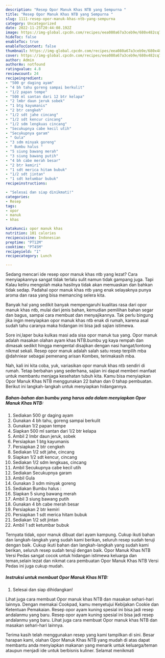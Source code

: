 ```yaml
---
description: "Resep Opor Manuk Khas NTB yang Sempurna "
title: "Resep Opor Manuk Khas NTB yang Sempurna "
slug: 1111-resep-opor-manuk-khas-ntb-yang-sempurna
category: Uncategorized
date: 2022-11-25T20:44:08.192Z
image: https://img-global.cpcdn.com/recipes/eea080a67a3ceb9e/680x482cq70/opor-manuk-khas-ntb-foto-resep-utama.jpg
hideToc: false
enableToc: true
enableTocContent: false
thumbnail: https://img-global.cpcdn.com/recipes/eea080a67a3ceb9e/680x482cq70/opor-manuk-khas-ntb-foto-resep-utama.jpg
cover: https://img-global.cpcdn.com/recipes/eea080a67a3ceb9e/680x482cq70/opor-manuk-khas-ntb-foto-resep-utama.jpg
author: Admin
authorAv: notfound
ratingvalue: 4.8
reviewcount: 24
recipeingredient:
- "500 gr daging ayam"
- "4 bh tahu goreng sampai berkulit"
- "1/2 papan tempe"
- "500 ml santan dari 12 btr kelapa"
- "2 lmbr daun jeruk sobek"
- "1 btg kayumanis"
- "2 btr cengkeh"
- "1/2 sdt jahe cincang"
- "1/2 sdt kencur cincang"
- "1/2 sdm lengkuas cincang"
- "Secukupnya cabe kecil utih"
- "Secukupnya garam"
- " Gula"
- "3 sdm minyak goreng"
- " Bumbu halus "
- "5 siung bawang merah"
- "3 siung bawang putih"
- "4 bh cabe merah besar"
- "2 btr kemiri"
- "1 sdt merica hitam bubuk"
- "1/2 sdt jintan"
- "1 sdt ketumbar bubuk"
recipeinstructions:

- "Selesai dan siap dinikmati!"
categories:
- Resep
tags:
- opor
- manuk
- khas

katakunci: opor manuk khas 
nutrition: 101 calories
recipecuisine: Indonesian
preptime: "PT12M"
cooktime: "PT45M"
recipeyield: "1"
recipecategory: Lunch

---
```



Sedang mencari ide resep opor manuk khas ntb yang lezat? Cara menyiapkannya sangat tidak terlalu sulit namun tidak gampang juga. Tapi Kalau keliru mengolah maka hasilnya tidak akan memuaskan dan bahkan tidak sedap. Padahal opor manuk khas ntb yang enak selayaknya punya aroma dan rasa yang bisa memancing selera kita.


Banyak hal yang sedikit banyak mempengaruhi kualitas rasa dari opor manuk khas ntb, mulai dari jenis bahan, kemudian pemilihan bahan segar dan bagus, sampai cara membuat dan menyajikannya. Tak perlu bingung jika ingin menyiapkan opor manuk khas ntb enak di rumah, karena asal sudah tahu caranya maka hidangan ini bisa jadi sajian istimewa.

Sore ini,laper buka kulkas masi ada sisa opor manuk tua yang. Opor manuk adalah masakan olahan ayam khas NTB.bumbu yg kaya rempah dan dimasak sedikit hingga mengental disajikan dengan nasi hangat/lontong nikmat sekali. Resep opor manuk adalah salah satu resep terpilih mba @dahniear sebagai pemenang arisan Kombes, terimakasih mba.


Nah, kali ini kita coba, yuk, variasikan opor manuk khas ntb sendiri di rumah. Tetap berbahan yang sederhana, sajian ini dapat memberi manfaat untuk membantu menjaga kesehatan tubuh kita. Kamu bisa menyiapkan Opor Manuk Khas NTB menggunakan 22 bahan dan 0 tahap pembuatan. Berikut ini langkah-langkah untuk menyiapkan hidangannya.

<!--inarticleads1-->

##### Bahan-bahan dan bumbu yang harus ada dalam menyiapkan Opor Manuk Khas NTB:

1. Sediakan 500 gr daging ayam
1. Gunakan 4 bh tahu, goreng sampai berkulit
1. Gunakan 1/2 papan tempe
1. Siapkan 500 ml santan dari 1/2 btr kelapa
1. Ambil 2 lmbr daun jeruk, sobek
1. Persiapkan 1 btg kayumanis
1. Persiapkan 2 btr cengkeh
1. Sediakan 1/2 sdt jahe, cincang
1. Siapkan 1/2 sdt kencur, cincang
1. Sediakan 1/2 sdm lengkuas, cincang
1. Ambil Secukupnya cabe kecil utih
1. Sediakan Secukupnya garam
1. Ambil  Gula
1. Gunakan 3 sdm minyak goreng
1. Sediakan  Bumbu halus :
1. Siapkan 5 siung bawang merah
1. Ambil 3 siung bawang putih
1. Gunakan 4 bh cabe merah besar
1. Persiapkan 2 btr kemiri
1. Persiapkan 1 sdt merica hitam bubuk
1. Sediakan 1/2 sdt jintan
1. Ambil 1 sdt ketumbar bubuk


Ternyata tidak, opor manuk dibuat dari ayam kampung. Cukup ikuti bahan dan langkah-langkah yang sudah kami berikan, seluruh resep sudah teruji dengan baik. Cukup ikuti bahan dan langkah-langkah yang sudah kami berikan, seluruh resep sudah teruji dengan baik. Opor Manuk Khas NTB Versi Pedas sangat cocok untuk hidangan istimewa keluarga dan teman,selain lezat dan nikmat cara pembuatan Opor Manuk Khas NTB Versi Pedas ini juga cukup mudah. 

<!--inarticleads2-->

##### Instruksi untuk membuat Opor Manuk Khas NTB:


1. Selesai dan siap dihidangkan!

Lihat juga cara membuat Opor manuk khas NTB dan masakan sehari-hari lainnya. Dengan memakai Cookpad, kamu menyetujui Kebijakan Cookie dan Ketentuan Pemakaian. Resep opor ayam kuning spesial ini bisa jadi resep andalanmu yang baru. Resep opor ayam kuning spesial ini bisa jadi resep andalanmu yang baru. Lihat juga cara membuat Opor manuk khas NTB dan masakan sehari-hari lainnya. 

Terima kasih telah menggunakan resep yang kami tampilkan di sini. Besar harapan kami, olahan Opor Manuk Khas NTB yang mudah di atas dapat membantu anda menyiapkan makanan yang menarik untuk keluarga/teman ataupun menjadi ide untuk berbisnis kuliner. Selamat menikmati
